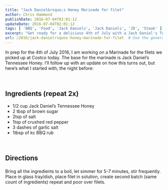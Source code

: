 ```yaml
---
title: "Jack Daniel&rsquo;s Honey Marinade for filet"
author: Chris Hammond
publishDate: 2016-07-04T02:01:12
updateDate: 2016-07-04T02:01:12
tags: [ 'BBQ', 'Food', 'Jack Daniels', 'Jack Daniels', 'JD', 'Steak' ]
excerpt: "Get ready for a delicious 4th of July with a Jack Daniel's Tennessee Honey marinade for your filets. Check out the easy recipe and try it for yourself!"
url: /2016/jack-danielrsquos-honey-marinade-for-filet  # Use the generated URL with year
---
```

<p>In prep for the 4th of July 2016, I am working on a Marinade for the filets we picked up at Costco today. The base for the marinade is Jack Daniel’s Tennessee Honey. I’ll follow up with an update on how this turns out, but here’s what I started with, the night before:</p> <p>&nbsp;</p> <h2>Ingredients (repeat 2x)</h2> <ul> <li>1/2 cup Jack Daniel’s Tennessee Honey</li> <li>2 tbsp of brown sugar</li> <li>2tsp of salt</li> <li>1tsp of crushed red pepper</li> <li>3 dashes of garlic salt</li> <li>1tbsp of kc BBQ rub</li></ul> <p>&nbsp;</p> <p> <h2> <p>Directions</p></h2></p> <p>Bring all the ingredients to a boil, let simmer for 5-7 minutes, stir frequently. Place in glass tray/dish, place filet in solution, create second batch (same count of ingredients) repeat and poor over filets.</p>

